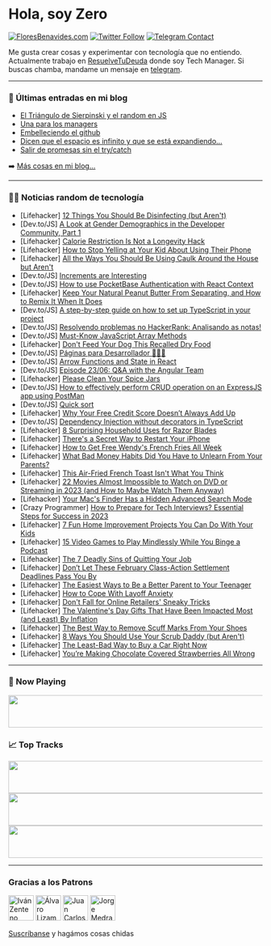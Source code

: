 # Hola, soy Zero

[![FloresBenavides.com](https://img.shields.io/website?down_message=oops&label=MiBlog&style=for-the-badge&up_message=online&url=https%3A%2F%2Ffloresbenavides.com)](https://floresbenavides.com) [![Twitter Follow](https://img.shields.io/twitter/follow/ZeroDragon?color=%231DA1F2&label=Follow&logo=twitter&logoColor=ffffff&style=for-the-badge)](https://twitter.com/zerodragon) [![Telegram Contact](https://img.shields.io/badge/escr%C3%ADbeme-ZeroDragon-%2326A5E4?style=for-the-badge&logo=telegram)](https://t.me/zerodragon)

Me gusta crear cosas y experimentar con tecnología que no entiendo.
Actualmente trabajo en [ResuelveTuDeuda](http://github.com/resuelve) donde soy Tech Manager.
Si buscas chamba, mandame un mensaje en [telegram](https://t.me/zerodragon).

---

### 📕 Últimas entradas en mi blog
<!-- BLOG-POST-LIST:START -->
- [El Triángulo de Sierpinski y el random en JS](https://floresbenavides.com/el-triangulo-de-sierpinski-y-el-random-en-js/)
- [Una para los managers](https://floresbenavides.com/una-para-los-managers/)
- [Embelleciendo el github](https://floresbenavides.com/embelleciendo-el-github/)
- [Dicen que el espacio es infinito y que se está expandiendo…](https://floresbenavides.com/dicen-que-el-espacio-es-infinito-y-que-se-esta-expandiendo/)
- [Salir de promesas sin el try/catch](https://floresbenavides.com/salir-de-promesas-sin-el-try-catch/)
<!-- BLOG-POST-LIST:END -->

➡️ [Más cosas en mi blog...](https://floresbenavides.com)

---

### 👨‍💻 Noticias random de tecnología
<!-- TECH-POSTS:START -->
- [Lifehacker] [12 Things You Should Be Disinfecting &lpar;but Aren&#39;t&rpar;](https://lifehacker.com/12-things-you-should-be-disinfecting-but-arent-1850110107)
- [Dev.to/JS] [A Look at Gender Demographics in the Developer Community, Part 1](https://dev.to/sachagreif/a-look-at-gender-demographics-in-the-developer-community-part-1-4d76)
- [Lifehacker] [Calorie Restriction Is Not a Longevity Hack](https://lifehacker.com/calorie-restriction-is-not-a-longevity-hack-1850110037)
- [Lifehacker] [How to Stop Yelling at Your Kid About Using Their Phone](https://lifehacker.com/how-to-stop-yelling-at-your-kid-about-using-their-phone-1850107302)
- [Lifehacker] [All the Ways You Should Be Using Caulk Around the House but Aren&#39;t](https://lifehacker.com/all-the-ways-you-should-be-using-caulk-around-the-house-1850108446)
- [Dev.to/JS] [Increments are Interesting](https://dev.to/jrcharney/increments-are-interesting-2oca)
- [Dev.to/JS] [How to use PocketBase Authentication with React Context](https://dev.to/franciscomendes10866/how-to-use-pocketbase-authentication-with-react-context-11be)
- [Lifehacker] [Keep Your Natural Peanut Butter From Separating, and How to Remix It When It Does](https://lifehacker.com/keep-your-natural-peanut-butter-from-separating-and-ho-1850109148)
- [Dev.to/JS] [A step-by-step guide on how to set up TypeScript in your project](https://dev.to/shanshaji/a-step-by-step-guide-on-how-to-set-up-typescript-in-your-project-nij)
- [Dev.to/JS] [Resolvendo problemas no HackerRank: Analisando as notas!](https://dev.to/altencirsilvajr/resolvendo-problemas-no-hackerrank-analisando-as-notas-1heg)
- [Dev.to/JS] [Must-Know JavaScript Array Methods](https://dev.to/bajcmartinez/must-know-javascript-array-methods-1haa)
- [Lifehacker] [Don&#39;t Feed Your Dog This Recalled Dry Food](https://lifehacker.com/dont-feed-your-dog-this-recalled-dry-food-1850109025)
- [Dev.to/JS] [Páginas para Desarrollador 🧑🏻‍💻](https://dev.to/alanmartinc/desarrollo-web-coderhouse-35bp)
- [Dev.to/JS] [Arrow Functions and State in React](https://dev.to/livelong_ponder/arrow-functions-and-state-in-react-2ama)
- [Dev.to/JS] [Episode 23/06: Q&amp;A with the Angular Team](https://dev.to/ng_news/episode-2306-qa-with-the-angular-team-gl)
- [Lifehacker] [Please Clean Your Spice Jars](https://lifehacker.com/why-you-need-to-clean-your-spice-jars-1850108799)
- [Dev.to/JS] [How to effectively perform CRUD operation on an ExpressJS app using PostMan](https://dev.to/efkumah/how-to-effectively-perform-crud-operation-on-an-expressjs-app-using-postman-52c9)
- [Dev.to/JS] [Quick sort](https://dev.to/986913/quick-sort-2022)
- [Lifehacker] [Why Your Free Credit Score Doesn’t Always Add Up](https://lifehacker.com/why-your-free-credit-score-doesn-t-always-add-up-1850107515)
- [Dev.to/JS] [Dependency Injection without decorators in TypeScript](https://dev.to/afl_ext/dependency-injection-without-decorators-in-typescript-5gd5)
- [Lifehacker] [8 Surprising Household Uses for Razor Blades](https://lifehacker.com/8-surprising-household-uses-for-razor-blades-1850108754)
- [Lifehacker] [There&#39;s a Secret Way to Restart Your iPhone](https://lifehacker.com/theres-a-secret-way-to-restart-your-iphone-1850107814)
- [Lifehacker] [How to Get Free Wendy&#39;s French Fries All Week](https://lifehacker.com/how-to-get-free-wendys-french-fries-all-week-1850107971)
- [Lifehacker] [What Bad Money Habits Did You Have to Unlearn From Your Parents?](https://lifehacker.com/what-bad-money-habits-did-you-have-to-unlearn-from-your-1850107911)
- [Lifehacker] [This Air-Fried French Toast Isn&#39;t What You Think](https://lifehacker.com/this-air-fried-french-toast-isnt-what-you-think-1850107804)
- [Lifehacker] [22 Movies Almost Impossible to Watch on DVD or Streaming in 2023 &lpar;and How to Maybe Watch Them Anyway&rpar;](https://lifehacker.com/22-movies-almost-impossible-to-watch-on-dvd-or-streamin-1850090606)
- [Lifehacker] [Your Mac&#39;s Finder Has a Hidden Advanced Search Mode](https://lifehacker.com/your-macs-finder-has-a-hidden-advanced-search-mode-1850106810)
- [Crazy Programmer] [How to Prepare for Tech Interviews? Essential Steps for Success in 2023](https://www.thecrazyprogrammer.com/2023/02/how-to-prepare-for-tech-interviews.html)
- [Lifehacker] [7 Fun Home Improvement Projects You Can Do With Your Kids](https://lifehacker.com/7-fun-home-improvement-projects-you-can-do-with-your-ki-1850105663)
- [Lifehacker] [15 Video Games to Play Mindlessly While You Binge a Podcast](https://lifehacker.com/15-video-games-to-play-mindlessly-while-you-binge-a-pod-1850101449)
- [Lifehacker] [The 7 Deadly Sins of Quitting Your Job](https://lifehacker.com/the-7-deadly-sins-of-quitting-your-job-1850101585)
- [Lifehacker] [Don’t Let These February Class-Action Settlement Deadlines Pass You By](https://lifehacker.com/don-t-let-these-february-class-action-settlement-deadli-1850101398)
- [Lifehacker] [The Easiest Ways to Be a Better Parent to Your Teenager](https://lifehacker.com/the-easiest-way-to-be-a-better-parent-to-your-teenager-1850100478)
- [Lifehacker] [How to Cope With Layoff Anxiety](https://lifehacker.com/how-to-cope-with-layoff-anxiety-1850097349)
- [Lifehacker] [Don&#39;t Fall for Online Retailers&#39; Sneaky Tricks](https://lifehacker.com/dont-fall-for-online-retailers-sneaky-tricks-1850097353)
- [Lifehacker] [The Valentine&#39;s Day Gifts That Have Been Impacted Most &lpar;and Least&rpar; By Inflation](https://lifehacker.com/the-valentines-day-gifts-that-have-been-impacted-most-1850097359)
- [Lifehacker] [The Best Way to Remove Scuff Marks From Your Shoes](https://lifehacker.com/the-best-way-to-remove-scuff-marks-from-your-shoes-1850097364)
- [Lifehacker] [8 Ways You Should Use Your Scrub Daddy &lpar;but Aren&#39;t&rpar;](https://lifehacker.com/8-ways-you-should-use-your-scrub-daddy-but-arent-1850101345)
- [Lifehacker] [The Least-Bad Way to Buy a Car Right Now](https://lifehacker.com/the-least-bad-way-to-buy-a-car-right-now-1850101219)
- [Lifehacker] [You’re Making Chocolate Covered Strawberries All Wrong](https://lifehacker.com/you-re-making-chocolate-covered-strawberries-all-wrong-1850101124)<!-- TECH-POSTS:END -->

---

### 🎵 Now Playing
<a href="https://spotify-now-playing-dun.vercel.app/now-playing?open"><img src="https://spotify-now-playing-dun.vercel.app/now-playing" width="540" height="64"></a>

### 📈 Top Tracks
<a href="https://spotify-now-playing-dun.vercel.app/top-tracks?i=1&open"><img src="https://spotify-now-playing-dun.vercel.app/top-tracks?i=1" width="540" height="64"></a>
<a href="https://spotify-now-playing-dun.vercel.app/top-tracks?i=2&open"><img src="https://spotify-now-playing-dun.vercel.app/top-tracks?i=2" width="540" height="64"></a>
<a href="https://spotify-now-playing-dun.vercel.app/top-tracks?i=3&open"><img src="https://spotify-now-playing-dun.vercel.app/top-tracks?i=3" width="540" height="64"></a>

---

### Gracias a los Patrons
[<img src="https://avatars.githubusercontent.com/u/243380?v=4" alt="Iván Zenteno" width="50px">](https://github.com/k001) [<img src="https://avatars.githubusercontent.com/u/19955639?v=4" alt="Álvaro Lizama" width="50px">](https://github.com/alvarolizama) [<img src="https://avatars.githubusercontent.com/u/2718753?v=4" alt="Juan Carlos Ruiz" width="50px">](https://github.com/JuanCrg90) [<img src="https://avatars.githubusercontent.com/u/37025?v=4" alt="Jorge Medrano" width="50px">](https://github.com/h1pp1e) 

[Suscríbanse](https://www.patreon.com/zerodragon) y hagámos cosas chidas
